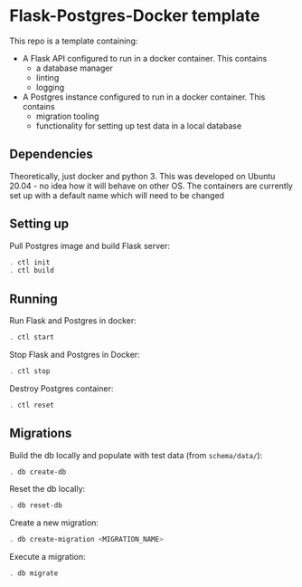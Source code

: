 # Flask-Postgres-Docker template

This repo is a template containing:

- A Flask API configured to run in a docker container. This contains
  - a database manager
  - linting
  - logging
- A Postgres instance configured to run in a docker container. This contains
  - migration tooling
  - functionality for setting up test data in a local database

## Dependencies

Theoretically, just docker and python 3. This was developed on Ubuntu 20.04 - no idea how it will behave on other OS. The containers are currently set up with a default name which will need to be changed

## Setting up

Pull Postgres image and build Flask server:

```bash
. ctl init
. ctl build
```

## Running

Run Flask and Postgres in docker:

```bash
. ctl start
```

Stop Flask and Postgres in Docker:

```bash
. ctl stop
```

Destroy Postgres container:

```bash
. ctl reset
```

## Migrations

Build the db locally and populate with test data (from `schema/data/`):

```bash
. db create-db
```

Reset the db locally:

```bash
. db reset-db
```

Create a new migration:

```bash
. db create-migration <MIGRATION_NAME>
```

Execute a migration:

```bash
. db migrate
```
